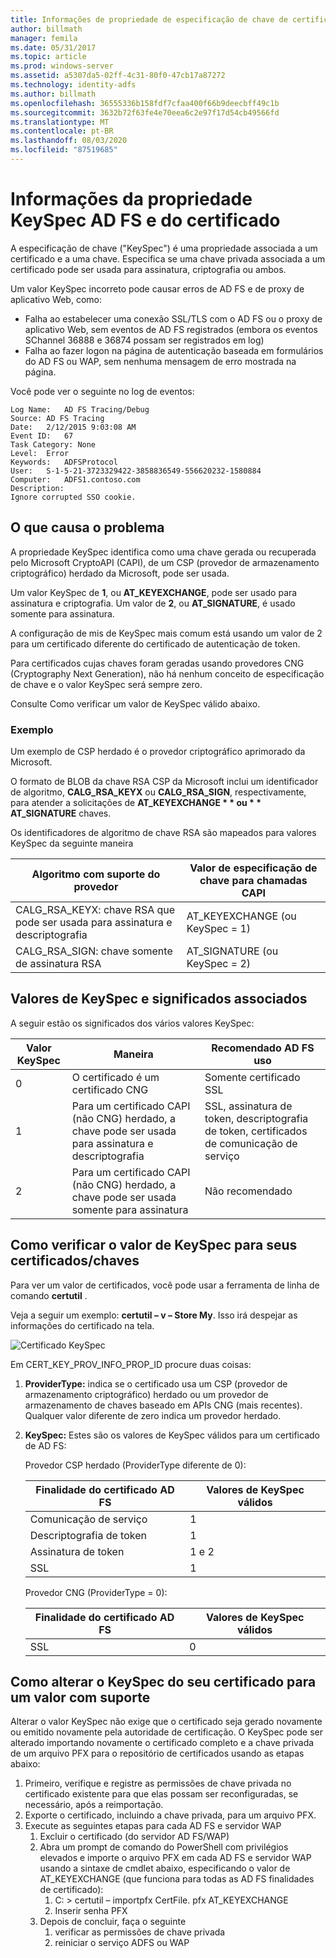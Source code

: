 ```yaml
---
title: Informações de propriedade de especificação de chave de certificado e Serviços de Federação do Active Directory (AD FS)
author: billmath
manager: femila
ms.date: 05/31/2017
ms.topic: article
ms.prod: windows-server
ms.assetid: a5307da5-02ff-4c31-80f0-47cb17a87272
ms.technology: identity-adfs
ms.author: billmath
ms.openlocfilehash: 36555336b158fdf7cfaa400f66b9deecbff49c1b
ms.sourcegitcommit: 3632b72f63fe4e70eea6c2e97f17d54cb49566fd
ms.translationtype: MT
ms.contentlocale: pt-BR
ms.lasthandoff: 08/03/2020
ms.locfileid: "87519685"
---
```

# <a name="ad-fs-and-certificate-keyspec-property-information"></a>Informações da propriedade KeySpec AD FS e do certificado
A especificação de chave ("KeySpec") é uma propriedade associada a um certificado e a uma chave. Especifica se uma chave privada associada a um certificado pode ser usada para assinatura, criptografia ou ambos.

Um valor KeySpec incorreto pode causar erros de AD FS e de proxy de aplicativo Web, como:


- Falha ao estabelecer uma conexão SSL/TLS com o AD FS ou o proxy de aplicativo Web, sem eventos de AD FS registrados (embora os eventos SChannel 36888 e 36874 possam ser registrados em log)
- Falha ao fazer logon na página de autenticação baseada em formulários do AD FS ou WAP, sem nenhuma mensagem de erro mostrada na página.

Você pode ver o seguinte no log de eventos:

```
Log Name:   AD FS Tracing/Debug
Source: AD FS Tracing
Date:   2/12/2015 9:03:08 AM
Event ID:   67
Task Category: None
Level:  Error
Keywords:   ADFSProtocol
User:   S-1-5-21-3723329422-3858836549-556620232-1580884
Computer:   ADFS1.contoso.com
Description:
Ignore corrupted SSO cookie.
```

## <a name="what-causes-the-problem"></a>O que causa o problema
A propriedade KeySpec identifica como uma chave gerada ou recuperada pelo Microsoft CryptoAPI (CAPI), de um CSP (provedor de armazenamento criptográfico) herdado da Microsoft, pode ser usada.

Um valor KeySpec de **1**, ou **AT_KEYEXCHANGE**, pode ser usado para assinatura e criptografia.  Um valor de **2**, ou **AT_SIGNATURE**, é usado somente para assinatura.

A configuração de mis de KeySpec mais comum está usando um valor de 2 para um certificado diferente do certificado de autenticação de token.

Para certificados cujas chaves foram geradas usando provedores CNG (Cryptography Next Generation), não há nenhum conceito de especificação de chave e o valor KeySpec será sempre zero.

Consulte Como verificar um valor de KeySpec válido abaixo.

### <a name="example"></a>Exemplo
Um exemplo de CSP herdado é o provedor criptográfico aprimorado da Microsoft.

O formato de BLOB da chave RSA CSP da Microsoft inclui um identificador de algoritmo, **CALG_RSA_KEYX** ou **CALG_RSA_SIGN**, respectivamente, para atender a solicitações de <strong>AT_KEYEXCHANGE * * ou * * AT_SIGNATURE</strong> chaves.

Os identificadores de algoritmo de chave RSA são mapeados para valores KeySpec da seguinte maneira

| Algoritmo com suporte do provedor| Valor de especificação de chave para chamadas CAPI |
| --- | --- |
|CALG_RSA_KEYX: chave RSA que pode ser usada para assinatura e descriptografia| AT_KEYEXCHANGE (ou KeySpec = 1)|
CALG_RSA_SIGN: chave somente de assinatura RSA |AT_SIGNATURE (ou KeySpec = 2)|

## <a name="keyspec-values-and-associated-meanings"></a>Valores de KeySpec e significados associados
A seguir estão os significados dos vários valores KeySpec:

|Valor KeySpec|Maneira|Recomendado AD FS uso|
| --- | --- | --- |
|0|O certificado é um certificado CNG|Somente certificado SSL|
|1|Para um certificado CAPI (não CNG) herdado, a chave pode ser usada para assinatura e descriptografia|    SSL, assinatura de token, descriptografia de token, certificados de comunicação de serviço|
|2|Para um certificado CAPI (não CNG) herdado, a chave pode ser usada somente para assinatura|Não recomendado|

## <a name="how-to-check-the-keyspec-value-for-your-certificates--keys"></a>Como verificar o valor de KeySpec para seus certificados/chaves
Para ver um valor de certificados, você pode usar a ferramenta de linha de comando **certutil** .

Veja a seguir um exemplo: **certutil – v – Store My**.  Isso irá despejar as informações do certificado na tela.

![Certificado KeySpec](media/AD-FS-and-KeySpec-Property/keyspec1.png)

Em CERT_KEY_PROV_INFO_PROP_ID procure duas coisas:


1. **ProviderType:** indica se o certificado usa um CSP (provedor de armazenamento criptográfico) herdado ou um provedor de armazenamento de chaves baseado em APIs CNG (mais recentes).  Qualquer valor diferente de zero indica um provedor herdado.
2. **KeySpec:** Estes são os valores de KeySpec válidos para um certificado de AD FS:

   Provedor CSP herdado (ProviderType diferente de 0):

   |Finalidade do certificado AD FS|Valores de KeySpec válidos|
   | --- | --- |
   |Comunicação de serviço|1|
   |Descriptografia de token|1|
   |Assinatura de token|1 e 2|
   |SSL|1|

   Provedor CNG (ProviderType = 0):

   |Finalidade do certificado AD FS|Valores de KeySpec válidos|
   | --- | --- |
   |SSL|0|

## <a name="how-to-change-the-keyspec-for-your-certificate-to-a-supported-value"></a>Como alterar o KeySpec do seu certificado para um valor com suporte
Alterar o valor KeySpec não exige que o certificado seja gerado novamente ou emitido novamente pela autoridade de certificação.  O KeySpec pode ser alterado importando novamente o certificado completo e a chave privada de um arquivo PFX para o repositório de certificados usando as etapas abaixo:


1. Primeiro, verifique e registre as permissões de chave privada no certificado existente para que elas possam ser reconfiguradas, se necessário, após a reimportação.
2. Exporte o certificado, incluindo a chave privada, para um arquivo PFX.
3. Execute as seguintes etapas para cada AD FS e servidor WAP
    1. Excluir o certificado (do servidor AD FS/WAP)
    2. Abra um prompt de comando do PowerShell com privilégios elevados e importe o arquivo PFX em cada AD FS e servidor WAP usando a sintaxe de cmdlet abaixo, especificando o valor de AT_KEYEXCHANGE (que funciona para todas as AD FS finalidades de certificado):
        1. C: \> certutil – importpfx CertFile. pfx AT_KEYEXCHANGE
        2. Inserir senha PFX
    3. Depois de concluir, faça o seguinte
        1. verificar as permissões de chave privada
        2. reiniciar o serviço ADFS ou WAP





